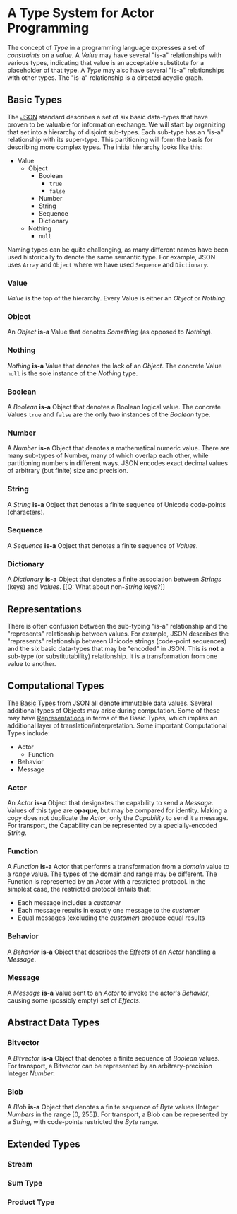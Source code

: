 # A Type System for Actor Programming

The concept of _Type_ in a programming language
expresses a set of _constraints_ on a _value_.
A _Value_ may have several "is-a" relationships
with various types,
indicating that value is an acceptable substitute
for a placeholder of that type.
A _Type_ may also have several "is-a" relationships
with other types.
The "is-a" relationship is a directed acyclic graph.


## Basic Types

The [JSON](http://www.ecma-international.org/publications/files/ECMA-ST/ECMA-404.pdf) standard
describes a set of six basic data-types
that have proven to be valuable for information exchange.
We will start by organizing that set
into a hierarchy of disjoint sub-types.
Each sub-type has an "is-a" relationship
with its super-type.
This partitioning will form the basis
for describing more complex types.
The initial hierarchy looks like this:

  * Value
    * Object
      * Boolean
        * `true`
        * `false`
      * Number
      * String
      * Sequence
      * Dictionary
    * Nothing
      * `null`

Naming types can be quite challenging,
as many different names have been used
historically to denote the same semantic type.
For example, JSON uses `Array` and `Object`
where we have used `Sequence` and `Dictionary`.

### Value

_Value_ is the top of the hierarchy.
Every Value is either an _Object_ or _Nothing_.

### Object

An _Object_ **is-a** Value that denotes _Something_ (as opposed to _Nothing_).

### Nothing

_Nothing_ **is-a** Value that denotes the lack of an _Object_.
The concrete Value `null` is the sole instance of the _Nothing_ type.

### Boolean

A _Boolean_ **is-a** Object that denotes a Boolean logical value.
The concrete Values `true` and `false` are the only two instances of the _Boolean_ type.

### Number

A _Number_ **is-a** Object that denotes a mathematical numeric value.
There are many sub-types of Number,
many of which overlap each other,
while partitioning numbers in different ways.
JSON encodes exact decimal values of arbitrary (but finite) size and precision.

### String

A _String_ **is-a** Object that denotes a finite sequence of Unicode code-points (characters).

### Sequence

A _Sequence_ **is-a** Object that denotes a finite sequence of _Values_.

### Dictionary

A _Dictionary_ **is-a** Object that denotes a finite association
between _Strings_ (keys) and _Values_.
\[\[Q: What about non-_String_ keys?\]\]


## Representations

There is often confusion between the sub-typing "is-a" relationship
and the "represents" relationship between values.
For example, JSON describes the "represents" relationship
between Unicode strings (code-point sequences)
and the six basic data-types that may be "encoded" in JSON.
This is **not** a sub-type (or substitutability) relationship.
It is a transformation from one value to another.

## Computational Types

The [Basic Types](#basic-types) from JSON all denote immutable data values.
Several additional types of Objects may arise during computation.
Some of these may have [Representations](#representations) in terms of the Basic Types,
which implies an additional layer of translation/interpretation.
Some important Computational Types include:

  * Actor
    * Function
  * Behavior
  * Message

### Actor

An _Actor_ **is-a** Object that designates the capability to send a _Message_.
Values of this type are **opaque**, but may be compared for identity.
Making a copy does not duplicate the _Actor_,
only the _Capability_ to send it a message.
For transport, the Capability can be represented by a specially-encoded _String_.

### Function

A _Function_ **is-a** Actor that performs a transformation
from a _domain_ value to a _range_ value.
The types of the domain and range may be different.
The Function is represented by an Actor with a restricted protocol.
In the simplest case, the restricted protocol entails that:

  * Each message includes a _customer_
  * Each message results in exactly one message to the _customer_
  * Equal messages (excluding the _customer_) produce equal results

### Behavior

A _Behavior_ **is-a** Object that describes the _Effects_
of an _Actor_ handling a _Message_.

### Message

A _Message_ **is-a** Value sent to an _Actor_
to invoke the actor's _Behavior_,
causing some (possibly empty) set of _Effects_.

## Abstract Data Types

### Bitvector

A _Bitvector_ **is-a** Object that denotes a finite sequence of _Boolean_ values.
For transport, a Bitvector can be represented by an arbitrary-precision Integer _Number_.

### Blob

A _Blob_ **is-a** Object that denotes a finite sequence of _Byte_ values
(Integer _Numbers_ in the range \[0, 255\]).
For transport, a Blob can be represented by a _String_,
with code-points restricted the _Byte_ range.

## Extended Types

### Stream

### Sum Type

### Product Type
